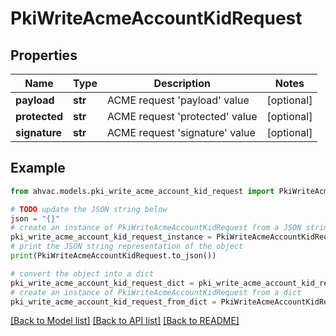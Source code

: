 # PkiWriteAcmeAccountKidRequest


## Properties

Name | Type | Description | Notes
------------ | ------------- | ------------- | -------------
**payload** | **str** | ACME request &#39;payload&#39; value | [optional] 
**protected** | **str** | ACME request &#39;protected&#39; value | [optional] 
**signature** | **str** | ACME request &#39;signature&#39; value | [optional] 

## Example

```python
from ahvac.models.pki_write_acme_account_kid_request import PkiWriteAcmeAccountKidRequest

# TODO update the JSON string below
json = "{}"
# create an instance of PkiWriteAcmeAccountKidRequest from a JSON string
pki_write_acme_account_kid_request_instance = PkiWriteAcmeAccountKidRequest.from_json(json)
# print the JSON string representation of the object
print(PkiWriteAcmeAccountKidRequest.to_json())

# convert the object into a dict
pki_write_acme_account_kid_request_dict = pki_write_acme_account_kid_request_instance.to_dict()
# create an instance of PkiWriteAcmeAccountKidRequest from a dict
pki_write_acme_account_kid_request_from_dict = PkiWriteAcmeAccountKidRequest.from_dict(pki_write_acme_account_kid_request_dict)
```
[[Back to Model list]](../README.md#documentation-for-models) [[Back to API list]](../README.md#documentation-for-api-endpoints) [[Back to README]](../README.md)


